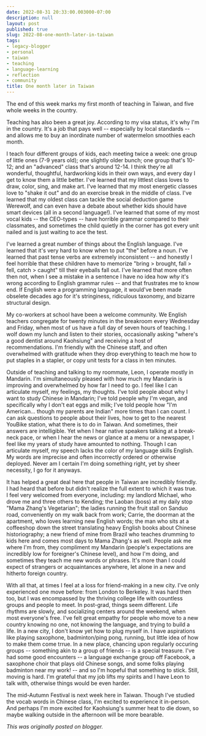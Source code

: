 ```yaml
---
date: 2022-08-31 20:33:00.003000-07:00
description: null
layout: post
published: true
slug: 2022-08-one-month-later-in-taiwan
tags:
- legacy-blogger
- personal
- taiwan
- teaching
- language-learning
- reflection
- community
title: One month later in Taiwan
---
```




The end of this week marks my first month of teaching in Taiwan, and five whole weeks in the country.

Teaching has also been a great joy. According to my visa status, it's why I'm in the country. It's a job
that pays well -- especially by local standards -- and allows me to buy
an inordinate number of watermelon smoothies each month.

I teach four different groups of kids, each meeting twice a week: one group of little ones (7-9 years old); one slightly older bunch; one group that's 10-12; and an "advanced" class that's around 12-14. I think they're all wonderful, thoughtful, hardworking kids in their own ways, and every day I get to know them a little better. I've learned that my littlest class loves to draw, color, sing, and make art. I've learned that my most energetic classes love to "shake it out" and do an exercise break in the middle of class. I've learned that my oldest class can tackle the social deduction game Werewolf, and can even have a debate about whether kids should have smart devices (all in a second language!). I've learned that some of my most vocal kids -- the CEO-types -- have horrible grammar compared to their classmates, and sometimes the child quietly in the corner has got every unit nailed and is just waiting to ace the test.

I've learned a great number of things about the English language. I've learned that it's very hard to know when to put "the" before a noun. I've learned that past tense verbs are extremely inconsistent -- and honestly I feel horrible that these children have to memorize "bring > brought, fall > fell, catch > caught" till their eyeballs fall out. I've learned that more often then not, when I see a mistake in a sentence I have no idea how *why* it's wrong according to English grammar rules -- and that frustrates me to know end. If English were a programming language, it would've been made obselete decades ago for it's stringiness, ridiculous taxonomy, and bizarre structural design.  


My co-workers at school have been a welcome community. We English teachers congregate for twenty minutes in the breakroom every Wednesday and Friday, when most of us have a full day of seven hours of teaching. I wolf down my lunch and listen to their stories, occasionally asking "where's a good dentist around Kaohsiung" and receiving a host of recommendations. I'm friendly with the Chinese staff, and often overwhelmed with gratitude when they drop everything to teach me how to put staples in a stapler, or copy unit tests for a class in ten minutes.

Outside of teaching and talking to my roommate, Leon, I operate mostly in Mandarin. I'm simultaneously pleased with how much my Mandarin is improving and overwhelmed by how far I need to go. I feel like I can articulate myself, my feelings, my thoughts. I've told people about why I want to study Chinese in Mandarin; I've told people why I'm vegan, and specifically why I don't eat eggs and milk; I've told people how "I'm American... though my parents are Indian" more times than I can count. I can ask questions to people about their lives, how to get to the nearest YouBike station, what there is to do in Taiwan. And sometimes, their answers are intelligible. Yet when I hear native speakers talking at a break-neck pace, or when I hear the news or glance at a menu or a newspaper, I feel like my years of study have amounted to nothing. Though I can articulate myself, my speech lacks the color of my language skills English. My words are imprecise and often incorrectly ordered or otherwise deployed. Never am I certain I'm doing something right, yet by sheer necessity, I go for it anyways.

It has helped a great deal here that people in Taiwan are incredibly friendly. I had heard that before but didn't realize the full extent to which it was true. I feel very welcomed from everyone, including: my landlord Michael, who drove me and three others to Kending; the Laoban (boss) at my daily stop "Mama Zhang's Vegetarian"; the ladies running the fruit stall on Sanduo road, conveniently on my walk back from work; Carrie, the doorman at the apartment, who loves learning new English words; the man who sits at a coffeeshop down the street translating heavy English books about Chinese historiography; a new friend of mine from Brazil who teaches drumming to kids here and comes most days to Mama Zhang's as well. People ask me where I'm from, they compliment my Mandarin (people's expectations are incredibly low for foreigner's Chinese level), and how I'm doing, and sometimes they teach me new words or phrases. It's more than I could expect of strangers or acquaintances anywhere, let alone in a new and hitherto foreign country.

With all that, at times I feel at a loss for friend-making in a new city. I've only experienced one move before: from London to Berkeley. It was hard then too, but I was encompassed by the thriving college life with countless groups and people to meet. In post-grad, things seem different. Life rhythms are slowly, and socializing centers around the weekend, when most everyone's free. I've felt great empathy for people who move to a new country knowing no
one, not knowing the language, and trying to build a life. In a new city, I don't know yet how to plug myself in. I have aspirations like playing saxophone, badminton/ping pong, running, but little idea of how to make them come trrue. In a new place, chancing upon regularly occuring groups -- something akin to a group of friends -- is a special treasure. I've had some good encounters -- a language exchange group off Facebook, a saxophone choir that plays old Chinese songs, and some folks playing badminton near my work! -- and so I'm hopeful that something to stick. Still, moving is hard. I'm grateful that my job lifts my spirits and I have Leon to talk with, otherwise things would be even harder.

The mid-Autumn Festival is next week here in Taiwan. Though I've studied the vocab words in Chinese class, I'm excited to experience it in-person. And perhaps I'm more excited for Kaohsiung's summer heat to die down, so maybe walking outside in the afternoon will be more bearable.

*This was originally posted on blogger.*
